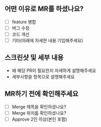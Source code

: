 ## 어떤 이유로 MR를 하셨나요?
- [ ] feature 병합
- [ ] 버그 수정
- [ ] 코드 개선
- [ ] 기타(아래에 자세한 내용 기입해주세요)

## 스크린샷 및 세부 내용
- 왜 해당 PR이 필요한지 자세하게 설명해주세요
- 세부사항을 항목으로 설명해주세요

## MR하기 전에 확인해주세요
- [ ] Merge 제목을 확인하셨나요?
- [ ] Merge 위치를 확인하셨나요?
- [ ] Approve 2인 이상(본인 포함)